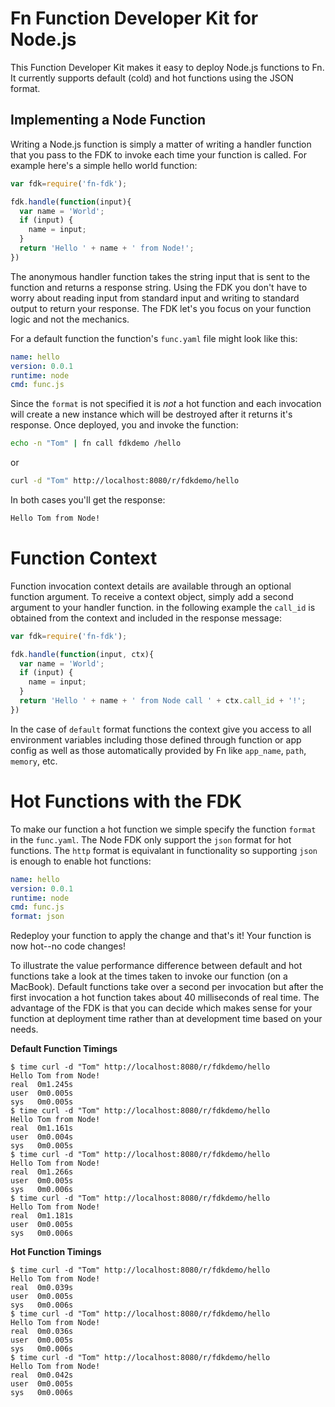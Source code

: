 # Fn Function Developer Kit for Node.js

This Function Developer Kit makes it easy to deploy Node.js functions to Fn.
It currently supports default (cold) and hot functions using the JSON format.

## Implementing a Node Function

Writing a Node.js function is simply a matter of writing a handler function
that you pass to the FDK to invoke each time your function is called. For
example here's a simple hello world function:

```javascript
var fdk=require('fn-fdk');

fdk.handle(function(input){
  var name = 'World';
  if (input) {
    name = input;
  }
  return 'Hello ' + name + ' from Node!';
})
```

The anonymous handler function takes the string input that is sent to the function
and returns a response string.  Using the FDK you don't have to worry about reading
input from standard input and writing to standard output to return your response.
The FDK let's you focus on your function logic and not the mechanics.

For a default function the function's `func.yaml` file might look like this:

```yaml
name: hello
version: 0.0.1
runtime: node
cmd: func.js
```

Since the `format` is not specified it is *not* a hot function and each invocation will
create a new instance which will be destroyed after it returns it's response.  Once
deployed, you and invoke the function:

```sh
echo -n "Tom" | fn call fdkdemo /hello
```

or

```sh
curl -d "Tom" http://localhost:8080/r/fdkdemo/hello
```

In both cases you'll get the response:

```sh
Hello Tom from Node!
```


# Function Context

Function invocation context details are available through an optional function argument.
To receive a context object, simply add a second argument to your handler function.
in the following example the `call_id` is obtained from the context and included in 
the response message:

```javascript
var fdk=require('fn-fdk');

fdk.handle(function(input, ctx){
  var name = 'World';
  if (input) {
    name = input;
  }
  return 'Hello ' + name + ' from Node call ' + ctx.call_id + '!';
})
```

In the case of `default` format functions the context give you access to all environment variables
including those defined through function or app config as well as those automatically provided
by Fn like `app_name`, `path`, `memory`, etc.


# Hot Functions with the FDK

To make our function a hot function we simple specify the function `format` in the `func.yaml`.
The Node FDK only support the `json` format for hot functions.  The `http` format is 
equivalant in functionality so supporting `json` is enough to enable hot functions:

```yaml
name: hello
version: 0.0.1
runtime: node
cmd: func.js
format: json
```

Redeploy your function to apply the change and that's it!  Your function is now hot--no code
changes!

To illustrate the value performance difference between default and hot functions take a look
at the times taken to invoke our function (on a MacBook).  Default functions take over a 
second per invocation but after the first invocation a hot function takes about 40 
milliseconds of real time. The advantage of the FDK is that you can decide which makes 
sense for your function at deployment time rather than at development time based on your needs.

**Default Function Timings**

```shell
$ time curl -d "Tom" http://localhost:8080/r/fdkdemo/hello
Hello Tom from Node!
real  0m1.245s
user  0m0.005s
sys   0m0.005s
$ time curl -d "Tom" http://localhost:8080/r/fdkdemo/hello
Hello Tom from Node!
real  0m1.161s
user  0m0.004s
sys   0m0.005s
$ time curl -d "Tom" http://localhost:8080/r/fdkdemo/hello
Hello Tom from Node!
real  0m1.266s
user  0m0.005s
sys   0m0.006s
$ time curl -d "Tom" http://localhost:8080/r/fdkdemo/hello
Hello Tom from Node!
real  0m1.181s
user  0m0.005s
sys   0m0.006s
```

**Hot Function Timings**

```shell
$ time curl -d "Tom" http://localhost:8080/r/fdkdemo/hello
Hello Tom from Node!
real  0m0.039s
user  0m0.005s
sys   0m0.006s
$ time curl -d "Tom" http://localhost:8080/r/fdkdemo/hello
Hello Tom from Node!
real  0m0.036s
user  0m0.005s
sys   0m0.006s
$ time curl -d "Tom" http://localhost:8080/r/fdkdemo/hello
Hello Tom from Node!
real  0m0.042s
user  0m0.005s
sys   0m0.006s
```